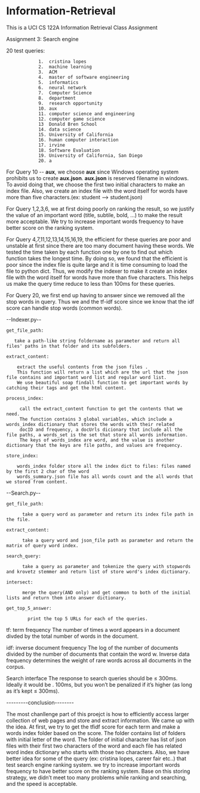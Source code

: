 # Information-Retrieval
This is a UCI CS 122A Information Retrieval Class Assignment


Assignment 3: Search engine


20 test queries:

                1.  cristina lopes
                2.  machine learning
                3.  ACM
                4.  master of software engineering 
                5.  informatics
                6.  neural network
                7.  Computer Science
                8.  department
                9.  research opportunity
                10. aux
                11. computer science and engineering
                12. computer game science
                13  Donald Bren School
                14. data science
                15. University of California
                16. human computer interaction
                17. irvine
                18. Software Evaluation
                19. University of California, San Diego
                20. a

For Query 10 -- **aux**, we choose **aux** since Windows operating system prohibits us to create **aux.json**. **aux.json** is reserved filename in windows. To avoid doing that, we choose the first two initial characters to make an index file. Also, we create an index file with the word itself for words have more than five characters.(ex: student --> student.json)

For Query 1,2,3,6, we at first doing poorly on ranking the result, so we justify the value of an important word (title, subtile, bold, ...) to make the result more acceptable. We try to increase important words frequency to have better score on the ranking system.

For Query 4,7,11,12,13,14,15,16,19, the efficient for these queries are poor and unstable at first since there are too many document having these words. We tested the time taken by each function one by one to find out which function takes the longest time. By doing so, we found that the efficient is poor since the index file is quite large and it is time consuming to load the file to python dict. Thus, we modify the indexer to make it create an index file with the word itself for words have more than five characters. This helps us make the query time reduce to less than 100ms for these queries.

For Query 20, we first end up having to answer since we removed all the stop words in query. Thus we and the tf-idf score since we know that the idf score can handle stop words (common words).

--Indexer.py--


    get_file_path:
          
       take a path-like string foldername as parameter and return all files' paths in that folder and its subfolders.   
          
    extract_content:
    
        extract the useful contents from the json files . 
        This function will return a list which are the url that the json file contains and important word list and regular word list. 
        We use beautiful soap findall function to get important words by catching their tags and get the html content. 
    
    process_index:
         
         call the extract_content function to get the contents that we need. 
         The function contains 3 global variables, which include a words_index dictionary that stores the words with their related 
         docID and frequency, a docUrls dicionary that include all the file paths, a words_set is the set that store all words information. 
         The keys of words_index are word, and the value is another dictionary that the keys are file paths, and values are frequency.

    store_index:
    
        words_index folder store all the index dict to files: files named by the first 2 char of the word 
        words_summary.json file has all words count and the all words that we stored from content.

--Search.py--


    get_file_path:
    
          take a query word as parameter and return its index file path in the file.
            
    extract_content:
          
          take a query word and json_file path as parameter and return the matrix of query word index.
          
    search_query:
          
          take a query as parameter and tokenize the query with stopwords and krovetz stemmer and return list of store word's index dictionary.
              
    intersect:
          
          merge the query(AND only) and get common to both of the initial lists and return them into answer dictionary.
          
    get_top_5_answer:
            
            print the top 5 URLs for each of the queries. 
            
            
tf: term frequency
The number of times a word appears in a document divded by the total number of words in the document.


idf: inverse document frequency
The log of the number of documents divided by the number of documents that contain the word w. Inverse data frequency determines the weight of rare words across all documents in the corpus.


Search interface
The response to search queries should be ≤ 300ms. Ideally it would be . 100ms,
but you won’t be penalized if it’s higher (as long as it’s kept ≤ 300ms).

---------conclusion--------


The most chanllenge part of this proejct is how to efficiently access larger collection of web pages and store and extract information. We came up with the idea. At first, we try to get the tfidf score for each term and make a words index folder based on the score. The folder contains list of folders with initial letter of the word. The folder of initial character has list of json files with their first two characters of the word and each file has related word index dictionary who starts with those two characters. Also, we have better idea for some of the query (ex: cristina lopes, career fair etc..) that test search engine ranking system. we try to increase important words frequency to have better score on the ranking system. Base on this storing strategy, we didn’t meet too many problems while ranking and searching, and the speed is acceptable. 
